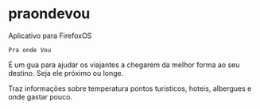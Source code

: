 praondevou
==========

Aplicativo para FirefoxOS

`Pra onde Vou`

É um gua para ajudar os viajantes a chegarem da melhor forma ao seu destino. Seja ele
próximo ou longe.

Traz informações sobre temperatura pontos turisticos, hoteis, albergues e onde gastar pouco.


